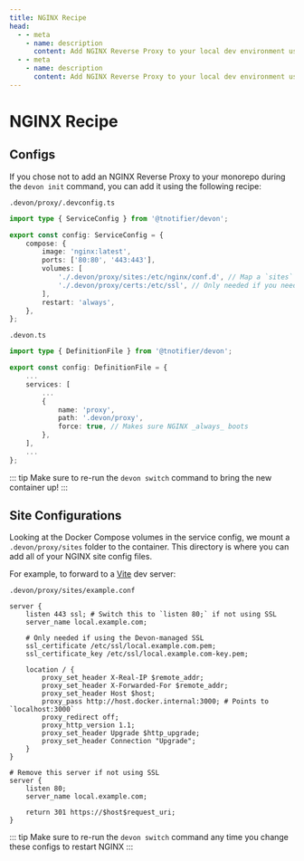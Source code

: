 ```yaml
---
title: NGINX Recipe
head:
  - - meta
    - name: description
      content: Add NGINX Reverse Proxy to your local dev environment using Devon
  - - meta
    - name: description
      content: Add NGINX Reverse Proxy to your local dev environment using Devon
---
```


# NGINX Recipe

## Configs

If you chose not to add an NGINX Reverse Proxy to your monorepo during the `devon init` command, you can add it using the following recipe:

`.devon/proxy/.devconfig.ts`

```typescript
import type { ServiceConfig } from '@tnotifier/devon';

export const config: ServiceConfig = {
    compose: {
        image: 'nginx:latest',
        ports: ['80:80', '443:443'],
        volumes: [
            './.devon/proxy/sites:/etc/nginx/conf.d', // Map a `sites` directory to the nginx config
            './.devon/proxy/certs:/etc/ssl', // Only needed if you need the Devon local SSL
        ],
        restart: 'always',
    },
};
```

`.devon.ts`

```typescript
import type { DefinitionFile } from '@tnotifier/devon';

export const config: DefinitionFile = {
    ...
    services: [
        ...
        {
            name: 'proxy',
            path: '.devon/proxy',
            force: true, // Makes sure NGINX _always_ boots
        },
    ],
    ...
};
```

::: tip
Make sure to re-run the `devon switch` command to bring the new container up!
:::

## Site Configurations

Looking at the Docker Compose volumes in the service config, we mount a `.devon/proxy/sites` folder to the container. This directory is where you can add all of your NGINX site config files.

For example, to forward to a [Vite](https://vitejs.dev/) dev server:

`.devon/proxy/sites/example.conf`

```nginx
server {
    listen 443 ssl; # Switch this to `listen 80;` if not using SSL
    server_name local.example.com;

    # Only needed if using the Devon-managed SSL
    ssl_certificate /etc/ssl/local.example.com.pem;
    ssl_certificate_key /etc/ssl/local.example.com-key.pem;

    location / {
        proxy_set_header X-Real-IP $remote_addr;
        proxy_set_header X-Forwarded-For $remote_addr;
        proxy_set_header Host $host;
        proxy_pass http://host.docker.internal:3000; # Points to `localhost:3000`
        proxy_redirect off;
        proxy_http_version 1.1;
	    proxy_set_header Upgrade $http_upgrade;
	    proxy_set_header Connection "Upgrade";
    }
}

# Remove this server if not using SSL
server {
    listen 80;
    server_name local.example.com;

    return 301 https://$host$request_uri;
}
```

::: tip
Make sure to re-run the `devon switch` command any time you change these configs to restart NGINX
:::
